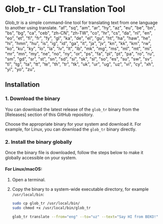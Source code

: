 # Glob_tr - CLI Translation Tool

Glob_tr is a simple command-line tool for translating text from one language to another using translate.
"af", "sq", "am", "ar", "hy", "az", "eu", "be", "bn", "bs", "bg", "ca", "ceb", "zh-CN", "zh-TW",
"co", "hr", "cs", "da", "nl", "en", "eo", "et", "fi", "fr", "fy", "gl", "ka", "de", "el", "gu",
"ht", "ha", "haw", "he", "hi", "hmn", "hu", "is", "ig", "id", "ga", "it", "ja", "jv", "kn", "kk",
"km", "rw", "ko", "ku", "ky", "lo", "la", "lv", "lt", "lb", "mk", "mg", "ms", "ml", "mt", "mi",
"mr", "mn", "my", "ne", "no", "ny", "or", "ps", "fa", "pl", "pt", "pa", "ro", "ru", "sm", "gd",
"sr", "st", "sn", "sd", "si", "sk", "sl", "so", "es", "su", "sw", "sv", "tl", "tg", "ta", "tt",
"te", "th", "tr", "tk", "uk", "ur", "ug", "uz", "vi", "cy", "xh", "yi", "yo", "zu",

## Installation

### 1. Download the binary

You can download the latest release of the `glob_tr` binary from the [Releases] section of this GitHub repository.

Choose the appropriate binary for your system and download it. For example, for Linux, you can download the `glob_tr` binary directly.

### 2. Install the binary globally

Once the binary file is downloaded, follow the steps below to make it globally accessible on your system.

#### For Linux/macOS:

1. Open a terminal.
2. Copy the binary to a system-wide executable directory, for example `/usr/local/bin`:

   ```bash
   sudo cp glob_tr /usr/local/bin/
   sudo chmod +x /usr/local/bin/glob_tr

   glob_tr translate --from="eng" --to="uz" --text="Say HI from BEKO!"
   ```
